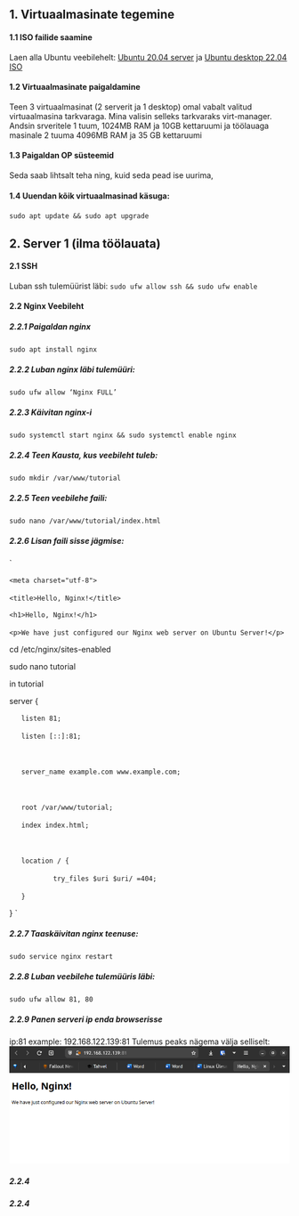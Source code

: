##    1. Virtuaalmasinate tegemine
####  1.1 ISO failide saamine
Laen alla Ubuntu veebilehelt:
[Ubuntu 20.04 server](https://ubuntu.com/download/server)
 ja 
[Ubuntu desktop 22.04 ISO](https://ubuntu.com/download/desktop/thank-you?version=22.04.1&architecture=amd64)

####  1.2 Virtuaalmasinate paigaldamine
Teen 3 virtuaalmasinat (2 serverit ja 1 desktop) omal vabalt valitud virtuaalmasina tarkvaraga.
Mina valisin selleks tarkvaraks virt-manager.
Andsin srveritele 1 tuum, 1024MB RAM ja 10GB kettaruumi ja
töölauaga masinale 2 tuuma 4096MB RAM ja 35 GB kettaruumi
####  1.3 Paigaldan OP süsteemid
Seda saab lihtsalt teha ning, kuid seda pead ise uurima,
####		1.4 Uuendan kõik virtuaalmasinad käsuga:
`sudo apt update && sudo apt upgrade`

##    2. Server 1 (ilma töölauata)
####    2.1 SSH
Luban ssh tulemüürist läbi:
`sudo ufw allow ssh && sudo ufw enable`
####    2.2 Nginx Veebileht
#####    2.2.1 Paigaldan nginx
`sudo apt install nginx`
#####    2.2.2 Luban nginx läbi tulemüüri:
`sudo ufw allow ‘Nginx FULL’`
#####    2.2.3 Käivitan nginx-i
`sudo systemctl start nginx && sudo systemctl enable nginx`
#####    2.2.4 Teen Kausta, kus veebileht tuleb:
`sudo mkdir /var/www/tutorial`
#####    2.2.5 Teen veebilehe faili:
`sudo nano /var/www/tutorial/index.html` 
#####    2.2.6 Lisan faili sisse jägmise:
`
<!doctype html> 

<html> 

<head> 

    <meta charset="utf-8"> 

    <title>Hello, Nginx!</title> 

</head> 

<body> 

    <h1>Hello, Nginx!</h1> 

    <p>We have just configured our Nginx web server on Ubuntu Server!</p> 

</body> 

</html> 

  

cd /etc/nginx/sites-enabled 

sudo nano tutorial 

  

in tutorial 

  

server { 

       listen 81; 

       listen [::]:81; 

  

       server_name example.com www.example.com; 

  

       root /var/www/tutorial; 

       index index.html; 

  

       location / { 

               try_files $uri $uri/ =404; 

       } 

}
`
#####    2.2.7 Taaskäivitan nginx teenuse:
`sudo service nginx restart `
#####    2.2.8 Luban veebilehe tulemüüris läbi:
`sudo ufw allow 81, 80`
#####    2.2.9 Panen serveri ip enda browserisse
ip:81
example: 192.168.122.139:81
Tulemus peaks nägema välja selliselt:
![Picture](./screenshots/nginx.png)


#####    2.2.4
#####    2.2.4

